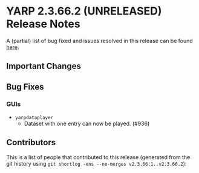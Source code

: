YARP 2.3.66.2 (UNRELEASED) Release Notes
========================================


A (partial) list of bug fixed and issues resolved in this release can be found
[here](https://github.com/robotology/yarp/issues?q=label%3A%22Fixed+in%3A+YARP+2.3.66.2%22).


Important Changes
-----------------

Bug Fixes
---------

### GUIs

* `yarpdataplayer`
  * Dataset with one entry can now be played. (#936)

Contributors
------------

This is a list of people that contributed to this release (generated from the
git history using `git shortlog -ens --no-merges v2.3.66.1..v2.3.66.2`):

```
```
